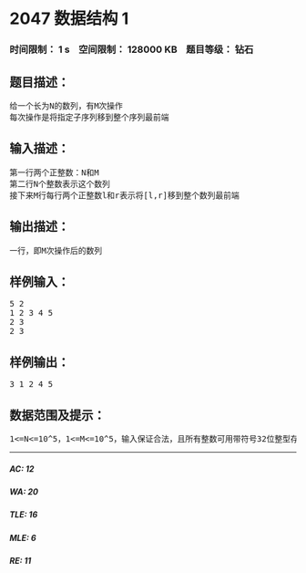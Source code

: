 # 2047 数据结构 1   
### 时间限制： 1 s&nbsp;&nbsp;&nbsp;&nbsp;空间限制： 128000 KB&nbsp;&nbsp;&nbsp;&nbsp;题目等级： 钻石  
## 题目描述：  

<pre>
给一个长为N的数列，有M次操作  
每次操作是将指定子序列移到整个序列最前端
</pre>
  
  
## 输入描述：  

<pre>
第一行两个正整数：N和M  
第二行N个整数表示这个数列  
接下来M行每行两个正整数l和r表示将[l,r]移到整个数列最前端
</pre>
  
  
## 输出描述：  

<pre>
一行，即M次操作后的数列
</pre>
  
  
## 样例输入：  

<pre>
5 2  
1 2 3 4 5  
2 3  
2 3
</pre>
  
  
## 样例输出：  

<pre>
3 1 2 4 5
</pre>
  
  
## 数据范围及提示：  

<pre>
1<=N<=10^5，1<=M<=10^5，输入保证合法，且所有整数可用带符号32位整型存储。
</pre>
  
  
***  

##### AC: 12  
##### WA: 20  
##### TLE: 16  
##### MLE: 6  
##### RE: 11  
